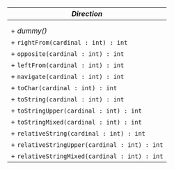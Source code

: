 | _Direction_                                   |
| ----------------------------------------------|
|                                               |
|                                               |
| + _dummy()_                                   |
| + `rightFrom(cardinal : int) : int`           |
| + `opposite(cardinal : int) : int`            |
| + `leftFrom(cardinal : int) : int`            |
| + `navigate(cardinal : int) : int`            |
| + `toChar(cardinal : int) : int`              |
| + `toString(cardinal : int) : int`            |
| + `toStringUpper(cardinal : int) : int`       |
| + `toStringMixed(cardinal : int) : int`       |
| + `relativeString(cardinal : int) : int`      |
| + `relativeStringUpper(cardinal : int) : int` |
| + `relativeStringMixed(cardinal : int) : int` |